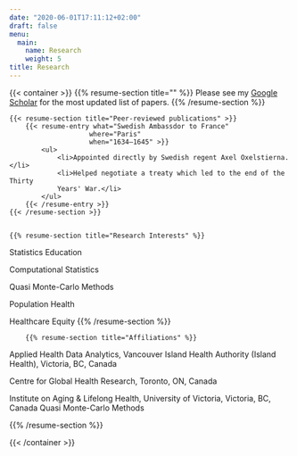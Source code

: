 ```yaml
---
date: "2020-06-01T17:11:12+02:00"
draft: false
menu:
  main:
    name: Research
    weight: 5
title: Research
---
```


{{< container >}}
    {{% resume-section title="" %}}
Please see my [Google Scholar](https://scholar.google.ca/citations?user=zWbZMVsAAAAJ) for the most updated list of papers.
    {{% /resume-section %}}
    
    {{< resume-section title="Peer-reviewed publications" >}}
        {{< resume-entry what="Swedish Ambassdor to France"
                        where="Paris"
                        when="1634–1645" >}}
            <ul>
                <li>Appointed directly by Swedish regent Axel Oxelstierna.</li>
                <li>Helped negotiate a treaty which led to the end of the Thirty
                Years' War.</li>
            </ul>
        {{< /resume-entry >}}
    {{< /resume-section >}}
    
    
    {{% resume-section title="Research Interests" %}}
Statistics Education

Computational Statistics

Quasi Monte-Carlo Methods

Population Health

Healthcare Equity
    {{% /resume-section %}}
    
        {{% resume-section title="Affiliations" %}}
Applied Health Data Analytics, Vancouver Island Health Authority (Island Health), Victoria, BC, Canada

Centre for Global Health Research, Toronto, ON, Canada

Institute on Aging & Lifelong Health, University of Victoria, Victoria, BC, Canada
Quasi Monte-Carlo Methods

  {{% /resume-section %}}
    
<!---
    {{< resume-section title="Languages" >}}
        {{< resume-category title="Dutch" >}}
        {{% resume-entry what="Native Language" %}}
* Hollandish accent
        {{% /resume-entry %}}
        {{< resume-category title="Latin" >}}
        {{% resume-entry what="Private Lessons" when="1588-1598" %}}
        {{% /resume-entry %}}
        {{< resume-category title="French" >}}
        {{% resume-entry what="French Classes" when="1621–1623" where="Ecole de Paris" %}}
        {{% /resume-entry %}}
    {{< /resume-section >}}
-->

{{< /container >}}
                            
